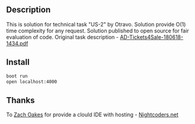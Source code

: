 ## Description
This is solution for technical task "US-2" by Otravo. Solution provide O(1) time complexity for any request.
Solution published to open source for fair evaluation of code.
Original task description - [AD-Tickets4Sale-180618-1434.pdf](https://github.com/spirinvladimir/Tickets4Sale/blob/master/AD-Tickets4Sale-180618-1434.pdf)


## Install

```bash
boot run
open localhost:4000
```


## Thanks
To [Zach Oakes](https://sekao.net/) for provide a clould IDE with hosting - [Nightcoders.net](http://nightcoders.net/)
